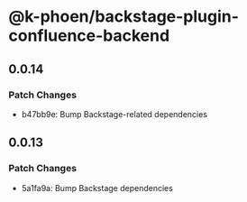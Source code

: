 # @k-phoen/backstage-plugin-confluence-backend

## 0.0.14

### Patch Changes

- b47bb9e: Bump Backstage-related dependencies

## 0.0.13

### Patch Changes

- 5a1fa9a: Bump Backstage dependencies
